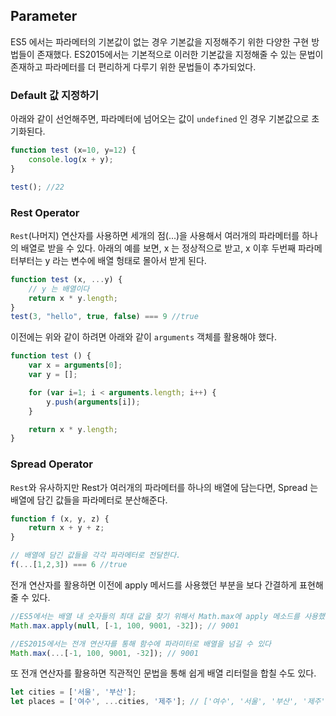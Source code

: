 ## Parameter

ES5 에서는 파라메터의 기본값이 없는 경우 기본값을 지정해주기 위한 다양한 구현 방법들이 존재했다. ES2015에서는 기본적으로 이러한 기본값을 지정해줄 수 있는 문법이 존재하고 파라메터를 더 편리하게 다루기 위한 문법들이 추가되었다.

### Default 값 지정하기
아래와 같이 선언해주면, 파라메터에 넘어오는 값이 `undefined` 인 경우 기본값으로 초기화된다.

```javascript
function test (x=10, y=12) {
	console.log(x + y);
}

test(); //22
```


### Rest Operator
`Rest`(나머지) 연산자를 사용하면 세개의 점(...)을 사용해서 여러개의 파라메터를 하나의 배열로 받을 수 있다.
아래의 예를 보면, x 는 정상적으로 받고, x 이후 두번째 파라메터부터는 y 라는 변수에 배열 헝태로 몰아서 받게 된다.

```javascript
function test (x, ...y) {
	// y 는 배열이다
	return x * y.length;
}
test(3, "hello", true, false) === 9 //true
```

이전에는 위와 같이 하려면 아래와 같이 `arguments` 객체를 활용해야 했다.

```javascript
function test () {
	var x = arguments[0];
	var y = [];

	for (var i=1; i < arguments.length; i++) {
		y.push(arguments[i]);
	}

	return x * y.length;
}
```

### Spread Operator
`Rest`와 유사하지만 Rest가 여러개의 파라메터를 하나의 배열에 담는다면, Spread 는 배열에 담긴 값들을 파라메터로 분산해준다.

```javascript
function f (x, y, z) {
	return x + y + z;
}

// 배열에 담긴 값들을 각각 파라메터로 전달한다.
f(...[1,2,3]) === 6 //true
```

전개 연산자를 활용하면 이전에 apply 메서드를 사용했던 부분을 보다 간결하게 표현해줄 수 있다.


```javascript
//ES5에서는 배열 내 숫자들의 최대 값을 찾기 위해서 Math.max에 apply 메소드를 사용했다
Math.max.apply(null, [-1, 100, 9001, -32]); // 9001

//ES2015에서는 전개 연산자를 통해 함수에 파라미터로 배열을 넘길 수 있다
Math.max(...[-1, 100, 9001, -32]); // 9001
```

또 전개 연산자를 활용하면 직관적인 문법을 통해 쉽게 배열 리터럴을 합칠 수도 있다.

```javascript
let cities = ['서울', '부산'];
let places = ['여수', ...cities, '제주']; // ['여수', '서울', '부산', '제주']
```
